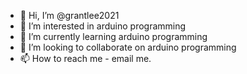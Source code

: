 - 👋 Hi, I’m @grantlee2021
- 👀 I’m interested in arduino programming
- 🌱 I’m currently learning arduino programming
- 💞️ I’m looking to collaborate on arduino programming
- 📫 How to reach me - email me.

<!---
grantlee2021/grantlee2021 is a ✨ special ✨ repository because its `README.md` (this file) appears on your GitHub profile.
You can click the Preview link to take a look at your changes.
--->
